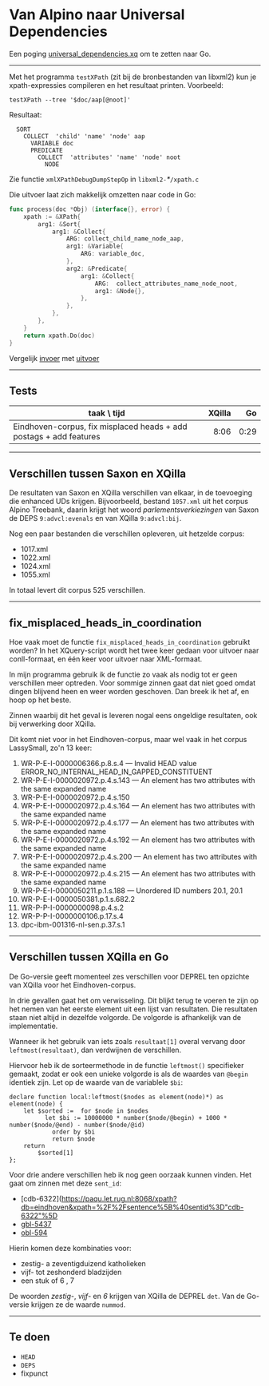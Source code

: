 # Van Alpino naar Universal Dependencies

Een poging
[universal_dependencies.xq](https://github.com/gossebouma/lassy2ud) om
te zetten naar Go.

----

Met het programma `testXPath` (zit bij de bronbestanden van libxml2) kun je xpath-expressies compileren en
het resultaat printen. Voorbeeld:

```
testXPath --tree '$doc/aap[@noot]'
```

Resultaat:

```
  SORT
    COLLECT  'child' 'name' 'node' aap
      VARIABLE doc
      PREDICATE
        COLLECT  'attributes' 'name' 'node' noot
          NODE
```

Zie functie `xmlXPathDebugDumpStepOp` in `libxml2-`_*_`/xpath.c`

Die uitvoer laat zich makkelijk omzetten naar code in Go:

```go
func process(doc *Obj) (interface{}, error) {
    xpath := &XPath{
        arg1: &Sort{
            arg1: &Collect{
                ARG: collect_child_name_node_aap,
                arg1: &Variable{
                    ARG: variable_doc,
                },
                arg2: &Predicate{
                    arg1: &Collect{
                        ARG:  collect_attributes_name_node_noot,
                        arg1: &Node{},
                    },
                },
            },
        },
    }
    return xpath.Do(doc)
}
```

Vergelijk
[invoer](https://github.com/pebbe/unidep/blob/master/auxiliary-in.go)
met
[uitvoer](https://github.com/pebbe/unidep/blob/master/auxiliary.go)



----

## Tests

taak \ tijd | XQilla | Go
------- | ------:| -----:
Eindhoven-corpus, fix misplaced heads + add postags + add features | 8:06 | 0:29

----

## Verschillen tussen Saxon en XQilla

De resultaten van Saxon en XQilla verschillen van elkaar, in de
toevoeging die enhanced UDs krijgen. Bijvoorbeeld, bestand
`1057.xml` uit het corpus Alpino Treebank, daarin krijgt het woord
*parlementsverkiezingen* van Saxon de DEPS `9:advcl:evenals` en van XQilla
`9:advcl:bij`. 

Nog een paar bestanden die verschillen opleveren, uit hetzelde corpus:

 * 1017.xml
 * 1022.xml
 * 1024.xml
 * 1055.xml

In totaal levert dit corpus 525 verschillen.

----

## fix\_misplaced\_heads\_in\_coordination

Hoe vaak moet de functie `fix_misplaced_heads_in_coordination`
gebruikt worden? In het XQuery-script wordt het twee keer gedaan voor
uitvoer naar conll-formaat, en één keer voor uitvoer naar XML-formaat.

In mijn programma gebruik ik de functie zo vaak als nodig tot er geen verschillen
meer optreden. Voor sommige zinnen gaat dat niet goed omdat dingen
blijvend heen en weer worden geschoven. Dan breek ik het af, en hoop
op het beste.

Zinnen waarbij dit het geval is leveren nogal eens ongeldige
resultaten, ook bij verwerking door XQilla.

Dit komt niet voor in het Eindhoven-corpus, maar wel vaak in het corpus
LassySmall, zo'n 13 keer:

 1. WR-P-E-I-0000006366.p.8.s.4 — Invalid HEAD value ERROR\_NO\_INTERNAL\_HEAD\_IN\_GAPPED\_CONSTITUENT
 1. WR-P-E-I-0000020972.p.4.s.143 — An element has two attributes with the same expanded name
 1. WR-P-E-I-0000020972.p.4.s.150
 1. WR-P-E-I-0000020972.p.4.s.164 — An element has two attributes with the same expanded name
 1. WR-P-E-I-0000020972.p.4.s.177 — An element has two attributes with the same expanded name
 1. WR-P-E-I-0000020972.p.4.s.192 — An element has two attributes with the same expanded name
 1. WR-P-E-I-0000020972.p.4.s.200 — An element has two attributes with the same expanded name
 1. WR-P-E-I-0000020972.p.4.s.215 — An element has two attributes with the same expanded name
 1. WR-P-E-I-0000050211.p.1.s.188 — Unordered ID numbers 20.1, 20.1
 1. WR-P-E-I-0000050381.p.1.s.682.2
 1. WR-P-P-I-0000000098.p.4.s.2
 1. WR-P-P-I-0000000106.p.17.s.4
 1. dpc-ibm-001316-nl-sen.p.37.s.1

----

## Verschillen tussen XQilla en Go

De Go-versie geeft momenteel zes verschillen voor DEPREL ten opzichte van XQilla
voor het Eindhoven-corpus.

In drie gevallen gaat het om verwisseling. Dit blijkt terug te voeren
te zijn op het nemen van het eerste element uit een lijst van resultaten.
Die resultaten staan niet altijd in dezelfde volgorde. De volgorde is
afhankelijk van de implementatie.

Wanneer ik het gebruik van iets zoals `resultaat[1]` overal vervang door
`leftmost(resultaat)`, dan verdwijnen de verschillen.

Hiervoor heb ik de sorteermethode in de functie `leftmost()`
specifieker gemaakt, zodat er ook een unieke volgorde is als de
waardes van `@begin` identiek zijn. Let op de waarde van de variablele `$bi`:

```
declare function local:leftmost($nodes as element(node)*) as element(node) {
	let $sorted :=	for $node in $nodes
		  let $bi := 10000000 * number($node/@begin) + 1000 * number($node/@end) - number($node/@id)
			order by $bi
			return $node
	return
	    $sorted[1]
};
```

Voor drie andere verschillen heb ik nog geen oorzaak kunnen vinden.
Het gaat om zinnen met deze `sent_id`:

 * [cdb-6322](https://paqu.let.rug.nl:8068/xpath?db=eindhoven&xpath=%2F%2Fsentence%5B%40sentid%3D"cdb-6322"%5D
 * [gbl-5437](https://paqu.let.rug.nl:8068/xpath?db=eindhoven&xpath=%2F%2Fsentence%5B%40sentid%3D"gbl-5437"%5D)
 * [obl-594](https://paqu.let.rug.nl:8068/xpath?db=eindhoven&xpath=%2F%2Fsentence%5B%40sentid%3D"obl-594"%5D)
 
Hierin komen deze kombinaties voor:

 * zestig- a zeventigduizend katholieken
 * vijf- tot zeshonderd bladzijden
 * een stuk of 6 , 7

De woorden *zestig-*, *vijf-* en *6* krijgen van XQilla de DEPREL
`det`. Van de Go-versie krijgen ze de waarde `nummod`.

----

## Te doen

 * `HEAD`
 * `DEPS`
 * fixpunct
